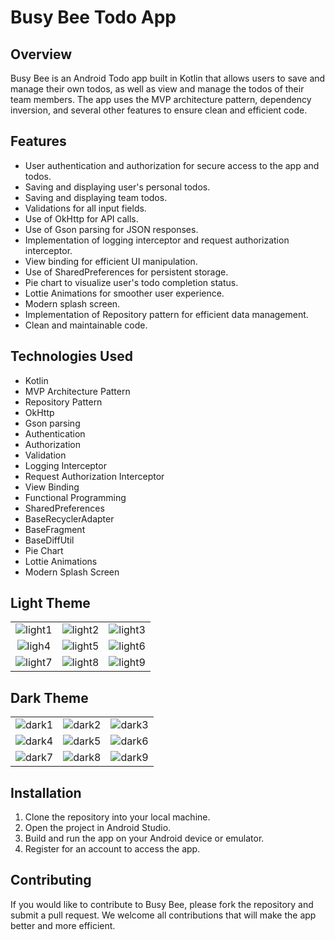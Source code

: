 # Busy Bee Todo App

## Overview

<p>
Busy Bee is an Android Todo app built in Kotlin that allows users to save and manage their own todos, 
as well as view and manage the todos of their team members. The app uses the MVP architecture pattern,
dependency inversion, and several other features to ensure clean and efficient code.
</p> 

## Features

* User authentication and authorization for secure access to the app and todos.
* Saving and displaying user's personal todos.
* Saving and displaying team todos.
* Validations for all input fields.
* Use of OkHttp for API calls.
* Use of Gson parsing for JSON responses.
* Implementation of logging interceptor and request authorization interceptor.
* View binding for efficient UI manipulation.
* Use of SharedPreferences for persistent storage.
* Pie chart to visualize user's todo completion status.
* Lottie Animations for smoother user experience.
* Modern splash screen.
* Implementation of Repository pattern for efficient data management.
* Clean and maintainable code.

## Technologies Used

* Kotlin
* MVP Architecture Pattern
* Repository Pattern
* OkHttp
* Gson parsing
* Authentication
* Authorization
* Validation
* Logging Interceptor
* Request Authorization Interceptor
* View Binding
* Functional Programming
* SharedPreferences
* BaseRecyclerAdapter
* BaseFragment
* BaseDiffUtil
* Pie Chart
* Lottie Animations
* Modern Splash Screen

## Light Theme

|                                                                                                                  |                                                                                                                  |                                                                                                                  |
|:----------------------------------------------------------------------------------------------------------------:|:----------------------------------------------------------------------------------------------------------------:|:----------------------------------------------------------------------------------------------------------------:|
| ![light1](https://user-images.githubusercontent.com/30028905/233774015-18ab4d96-a661-42fb-b415-8db8446ffcf7.png) | ![light2](https://user-images.githubusercontent.com/30028905/233774045-597bb865-8de2-4296-a52d-d0c2deb0f2a0.png) | ![light3](https://user-images.githubusercontent.com/30028905/233774060-2f89333b-8ba6-4ad0-b5f3-c99f3204a601.png) |
| ![ligh4](https://user-images.githubusercontent.com/30028905/233774075-d62c36ae-0d2f-4fae-9fd8-9e77d7388241.png)  | ![light5](https://user-images.githubusercontent.com/30028905/233774093-ba509a66-20d8-4d18-81dc-28d63e49ccc1.png) | ![light6](https://user-images.githubusercontent.com/30028905/233774098-1b98e725-fa76-4dc0-88f6-0aebb8c3681d.png) |
| ![light7](https://user-images.githubusercontent.com/30028905/233774168-5fa2d9af-1a50-4533-abb5-83692bf60efd.png) | ![light8](https://user-images.githubusercontent.com/30028905/233774173-2908abda-4bff-47e0-8313-20442991e7da.png) | ![light9](https://user-images.githubusercontent.com/30028905/233774184-aa2c2a5c-f5a6-4509-a5cf-6fa63e4f4d33.png) |

## Dark Theme

|                                                                                                                 |                                                                                                                 |                                                                                                                 |
|:---------------------------------------------------------------------------------------------------------------:|:---------------------------------------------------------------------------------------------------------------:|:---------------------------------------------------------------------------------------------------------------:|
| ![dark1](https://user-images.githubusercontent.com/30028905/233774307-d21ec1f4-983c-409c-8b31-639a2c892b1e.png) | ![dark2](https://user-images.githubusercontent.com/30028905/233774320-988d8f34-b443-4583-b6d1-2a8d44f6c484.png) | ![dark3](https://user-images.githubusercontent.com/30028905/233774334-9e2620bb-00b0-4856-b05e-d2c48be18964.png) |
| ![dark4](https://user-images.githubusercontent.com/30028905/233774341-a6d8bd19-3888-465e-8bfb-fb7ccec6ff0f.png) | ![dark5](https://user-images.githubusercontent.com/30028905/233774351-13f25a4f-56bc-4136-8261-0111c4fc0222.png) | ![dark6](https://user-images.githubusercontent.com/30028905/233774362-66d54e23-96c9-422f-aacf-93a3cd78ca49.png) |
| ![dark7](https://user-images.githubusercontent.com/30028905/233774407-8dbf8354-69c9-481b-a95a-f03ffe538782.png) | ![dark8](https://user-images.githubusercontent.com/30028905/233774441-cd79a0d7-5467-4ed0-9575-36ecd52a78f7.png) | ![dark9](https://user-images.githubusercontent.com/30028905/233774453-0583850c-e345-4938-b4df-1d26a9b21c7e.png) |

## Installation

<ol>
  <li>Clone the repository into your local machine.</li>
  <li>Open the project in Android Studio.</li>
  <li>Build and run the app on your Android device or emulator.</li>
  <li>Register for an account to access the app.</li>
</ol>

## Contributing

<p> If you would like to contribute to Busy Bee, please fork the repository and submit a pull request. 
We welcome all contributions that will make the app better and more efficient.</p>

